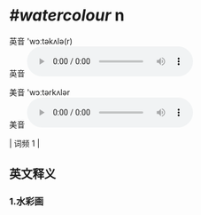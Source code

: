 # ***\#watercolour*** n
英音 'wɔːtəkʌlə(r)  
英音
<audio src="./media/watercolour1.aac" controls="controls"></audio>

美音 'wɔːtərkʌlər  
美音
<audio src="./media/watercolour2.aac" controls="controls"></audio>



| 词频 1 |  

英文释义
---
### 1.**水彩画**  


